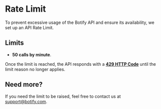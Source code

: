# Rate Limit

To prevent excessive usage of the Botify API and ensure its availability, we set up an API Rate Limit.

## Limits

- **50 calls by minute**.

Once the limit is reached, the API responds with a **[429 HTTP Code](https://tools.ietf.org/html/rfc6585#section-4)** until the limit reason no longer applies.


## Need more?

If you need the limit to be raised, feel free to contact us at [support@botify.com](mailto:support@botify.com).
